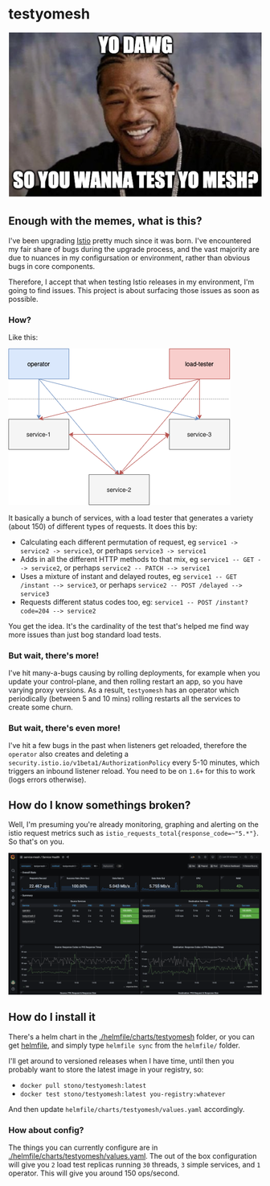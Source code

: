 # testyomesh
![dawg](yodawg.png)

## Enough with the memes, what is this?

I've been upgrading [Istio](https://github.com/istio/istio) pretty much since it was born.  I've encountered my fair share of bugs during the upgrade process, and the vast majority are due to nuances in my configursation or environment, rather than obvious bugs in core components.

Therefore, I accept that when testing Istio releases in my environment, I'm going to find issues.  This project is about surfacing those issues as soon as possible.

### How?

Like this:

![architecture](architecture.png)

It basically a bunch of services, with a load tester that generates a variety (about 150) of different types of requests.  It does this by:

 - Calculating each different permutation of request, eg `service1 -> service2 -> service3`, or perhaps `service3 -> service1`
 - Adds in all the different HTTP methods to that mix, eg `service1 -- GET --> service2`, or perhaps `service2 -- PATCH --> service1`
 - Uses a mixture of instant and delayed routes, eg `service1 -- GET /instant --> service3`, or perhaps `service2 -- POST /delayed --> service3`
 - Requests different status codes too, eg: `service1 -- POST /instant?code=204 --> service2`

You get the idea.  It's the cardinality of the test that's helped me find way more issues than just bog standard load tests.

### But wait, there's more!

I've hit many-a-bugs causing by rolling deployments, for example when you update your control-plane, and then rolling restart an app, so you have varying proxy versions.  As a result, `testyomesh` has an operator which periodically (between 5 and 10 mins) rolling restarts all the services to create some churn.

### But wait, there's even more!

I've hit a few bugs in the past when listeners get reloaded, therefore the `operator` also creates and deleting a `security.istio.io/v1beta1/AuthorizationPolicy` every 5-10 minutes, which triggers an inbound listener reload.  You need to be on `1.6+` for this to work (logs errors otherwise).

## How do I know somethings broken?

Well, I'm presuming you're already monitoring, graphing and alerting on the istio request metrics such as `istio_requests_total{response_code=~"5.*"}`.  So that's on you.

![metrics](metrics.png)

## How do I install it

There's a helm chart in the [./helmfile/charts/testyomesh](./helmfile/charts/testyomesh) folder, or you can get [helmfile](https://github.com/roboll/helmfile), and simply type `helmfile sync` from the `helmfile/` folder.

I'll get around to versioned releases when I have time, until then you probably want to store the latest image in your registry, so:

 - `docker pull stono/testyomesh:latest`
 - `docker test stono/testyomesh:latest you-registry:whatever`

 And then update `helmfile/charts/testyomesh/values.yaml` accordingly.

### How about config?

The things you can currently configure are in [./helmfile/charts/testyomesh/values.yaml](./helmfile/charts/testyomesh/values.yaml).  The out of the box configuration will give you `2` load test replicas running `30` threads, `3` simple services, and `1` operator.  This will give you around 150 ops/second.
